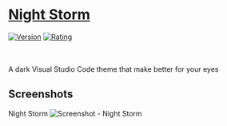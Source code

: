 # [Night Storm](https://marketplace.visualstudio.com/items?itemName=x)
[![Version](https://vsmarketplacebadge.apphb.com/version/x.svg)](https://marketplace.visualstudio.com/items?itemName=x)
[![Rating](https://vsmarketplacebadge.apphb.com/rating-star/x.svg)](https://marketplace.visualstudio.com/items?itemName=x)

<br><br>A dark Visual Studio Code theme that make better for your eyes

## Screenshots
Night Storm
![Screenshot - Night Storm](https://github.com/luciano-work/night-storm-theme/blob/main/images/dark.png?raw=true)